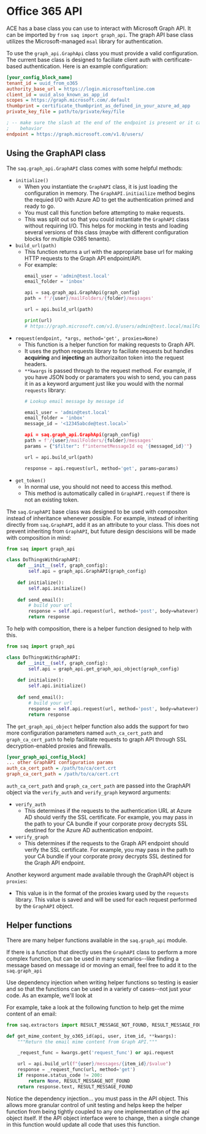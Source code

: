 # Office 365 API

ACE has a base class you can use to interact with Microsoft Graph
API. It can be imported by `from saq import graph_api`. The graph API base class
utilizes the Microsoft-managed `msal` library for authentication.

To use the `graph_api.GraphApi` class you must provide a valid configuration.
The current base class is designed to faciliate client auth with
certificate-based authentication. Here is an example configuration:

```ini
[your_config_block_name]
tenant_id = uuid_from_o365
authority_base_url = https://login.microsoftonline.com
client_id = uuid_also_known_as_app_id
scopes = https://graph.microsoft.com/.default
thumbprint = certificate_thumbprint_as_defined_in_your_azure_ad_app
private_key_file = path/to/private/key/file

; -- make sure the slash at the end of the endpoint is present or it can cause some weird
;    behavior
endpoint = https://graph.microsoft.com/v1.0/users/
```

## Using the GraphAPI class

The `saq.graph_api.GraphAPI` class comes with some helpful methods:
- `initialize()`
    - When you instantiate the `GraphAPI` class, it is just loading the
    configuration in memory. The `GraphAPI.initiailize` method begins
    the requied I/O with Azure AD to get the authentication primed and
    ready to go.
    - You must call this function before attempting to make requests.
    - This was split out so that you could instantiate the `GraphAPI`
    class without requiring I/O. This helps for mocking in tests and
    loading several versions of this class (maybe with different configuration
    blocks for multiple O365 tenants).
- `build_url(path)`
    - This function returns a url with the appropriate base url for
    making HTTP requests to the Graph API endpoint/API.
    - For example:
        ```python
        email_user = 'admin@test.local'
        email_folder = 'inbox'

        api = saq.graph_api.GraphApi(graph_config)
        path = f'/{user}/mailFolders/{folder}/messages'

        url = api.build_url(path)

        print(url)
        # https://graph.microsoft.com/v1.0/users/admin@test.local/mailFolders/inbox/messages
        ```
- `request(endpoint, *args, method='get', proxies=None)`
    - This function is a helper function for making requests to Graph API.
    - It uses the python requests library to faciliate requests but
    handles **acquiring** and **injecting** an authorizaiton token into
    the request headers.
    - `**kwargs` is passed through to the request method. For example,
    if you have JSON body or paramaters you wish to send, you can pass it in as a keyword argument just like you would with the normal `requests`
    library:
        ```python
        # Lookup email message by message id

        email_user = 'admin@test.local'
        email_folder = 'inbox'
        message_id = '<12345abcde@test.local>`

        api = saq.graph_api.GraphApi(graph_config)
        path = f'/{user}/mailFolders/{folder}/messages'
        params = {"$filter": f"internetMessageId eq '{messaged_id}'"}

        url = api.build_url(path)

        response = api.request(url, method='get', params=params)
        ```
- `get_token()`
    - In normal use, you should not need to access this method.
    - This method is automatically called in `GraphAPI.request` if
    there is not an existing token.

The `saq.GraphAPI` base class was designed to be used with compositon
instead of inheritance whenever possible. For example, instead of inheriting directly from `saq.GraphAPI`, add it as an attribute to your class. This
does not prevent inheriting from `GraphAPI`, but future design descisions
will be made with composition in mind:
```python
from saq import graph_api

class DoThingsWithGraphAPI:
    def __init__(self, graph_config):
        self.api = graph_api.GraphAPI(graph_config)
    
    def initialize():
        self.api.initialize()
    
    def send_email():
        # build your url
        response = self.api.request(url, method='post', body=whatever)
        return response
```

To help with composition, there is a helper function designed to help
with this. 
```python
from saq import graph_api

class DoThingsWithGraphAPI:
    def __init__(self, graph_config):
        self.api = graph_api.get_graph_api_object(graph_config)
    
    def initialize():
        self.api.initialize()
    
    def send_email():
        # build your url
        response = self.api.request(url, method='post', body=whatever)
        return response
```

The `get_graph_api_object` helper function also adds the support for two more configuration parameters named `auth_ca_cert_path` and `graph_ca_cert_path` to help facilitate requests to graph API through SSL decryption-enabled proxies and firewalls.

```ini
[your_graph_api_config_block]
... other GraphAPI configuration params
auth_ca_cert_path = /path/to/ca/cert.crt
graph_ca_cert_path = /path/to/ca/cert.crt
```

`auth_ca_cert_path` and `graph_ca_cert_path` are passed into the GraphAPI
object via the `verify_auth` and `verify_graph` keyword arguments:

- `verify_auth`
    - This determines if the requests to the authentication URL at Azure AD
    should verify the SSL certificate. For example, you may pass in the
    path to your CA bundle if your corporate proxy decrypts SSL destined
    for the Azure AD authentication endpoint.
- `verify_graph`
    - This determines if the requests to the Graph API endpoint should
    verify the SSL certificate. For example, you may pass in the path
    to your CA bundle if your corporate proxy decrypts SSL destined for
    the Graph API endpoint.

Another keyword argument made available through the GraphAPI object is
`proxies`:
- This value is in the format of the proxies kwarg used by the
`requests` library. This value is saved and will be used for each
request performed by the `GraphAPI` object.

## Helper functions

There are many helper functions available in the `saq.graph_api` module.

If there is a function that directly uses the `GraphAPI` class to perform a more complex function, but can be used in many scenarios--like finding a message based on message id or moving an email, feel free to add it to the `saq.graph_api`

Use dependency injection when writing helper functions so testing is easier
and so that the functions can be used in a variety of cases--not just your
code. As an example, we'll look at

For example, take a look at the following function to help get the
mime content of an email:

```python
from saq.extractors import RESULT_MESSAGE_NOT_FOUND, RESULT_MESSAGE_FOUND

def get_mime_content_by_o365_id(api, user, item_id, **kwargs):
    """Return the email mime content from Graph API."""

    _request_func = kwargs.get('request_func') or api.request

    url = api.build_url(f"{user}/messages/{item_id}/$value")
    response = _request_func(url, method='get')
    if response.status_code != 200:
        return None, RESULT_MESSAGE_NOT_FOUND
    return response.text, RESULT_MESSAGE_FOUND
```

Notice the dependency injection... you must pass in the API object. This
allows more granular control of unit testing and helps keep the helper
function from being tightly coupled to any one implementation of the
api object itself. If the API object interface were to change, then
a single change in this function would update all code that uses
this function.
